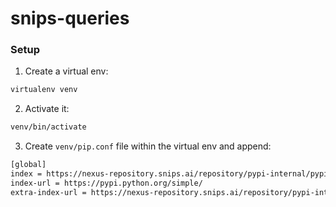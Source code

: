 # snips-queries

### Setup

1. Create a virtual env:
```bash
virtualenv venv
```

2. Activate it:
```bash
venv/bin/activate
```

3. Create `venv/pip.conf` file within the virtual env and append:
```bash
[global]
index = https://nexus-repository.snips.ai/repository/pypi-internal/pypi
index-url = https://pypi.python.org/simple/
extra-index-url = https://nexus-repository.snips.ai/repository/pypi-internal/simple
```
